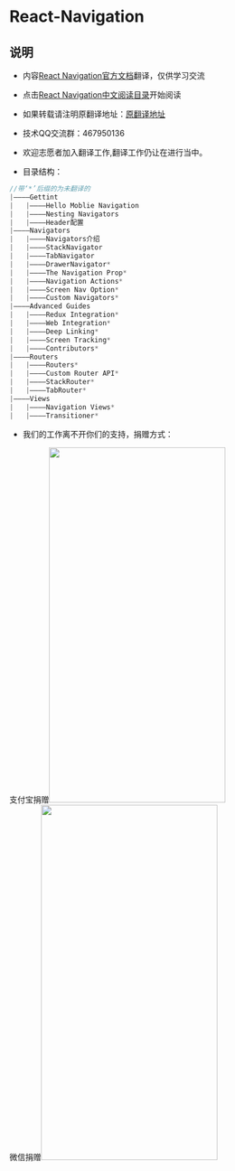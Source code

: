 # React-Navigation

## 说明
* 内容[React Navigation官方文档][1]翻译，仅供学习交流
* 点击[React Navigation中文阅读目录][2]开始阅读


* 如果转载请注明原翻译地址：[原翻译地址][2]
* 技术QQ交流群：467950136
* 欢迎志愿者加入翻译工作,翻译工作仍让在进行当中。
* 目录结构：
```js
//带‘*’后缀的为未翻译的
|————Gettint
|   |————Hello Moblie Navigation
|   |————Nesting Navigators
|   |————Header配置
|————Navigators
|   |————Navigators介绍 
|   |————StackNavigator
|   |————TabNavigator
|   |————DrawerNavigator*
|   |————The Navigation Prop*
|   |————Navigation Actions*
|   |————Screen Nav Option*
|   |————Custom Navigators*
|————Advanced Guides
|   |————Redux Integration*
|   |————Web Integration*
|   |————Deep Linking*
|   |————Screen Tracking*
|   |————Contributors*
|————Routers
|   |————Routers*
|   |————Custom Router API*
|   |————StackRouter*
|   |————TabRouter*
|————Views
|   |————Navigation Views*
|   |————Transitioner*
```
* 我们的工作离不开你们的支持，捐赠方式：
<div>
<a style="display:inline-block">支付宝捐赠<img src='https://csdn-code.oss.aliyuncs.com/php-upload-images/20170811-2308-2845-6051/IMG_20170811_230649.jpg' padding-top=65px padding-left=18px width=312px height=629px/></a>
<a style="display:inline-block">微信捐赠<img src='https://csdn-code.oss.aliyuncs.com/php-upload-images/20170811-2311-15987-5327/Screenshot_2017-08-11-23-10-52-44.png' padding-top=65px padding-left=18px width=312px height=629px/></a>
</div>


[1]:https://reactnavigation.org/docs
[2]:https://github.com/jiarWang/React-Navigation
